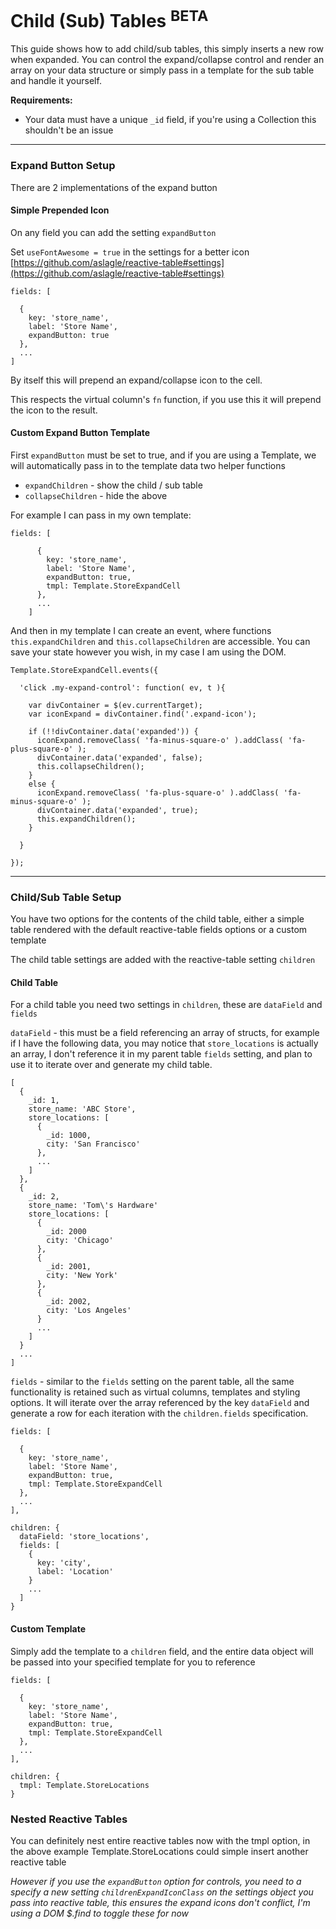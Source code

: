 
# Child (Sub) Tables <sup>BETA</sup>

This guide shows how to add child/sub tables, this simply inserts a new row when expanded.
You can control the expand/collapse control and render an array on your data structure or
simply pass in a template for the sub table and handle it yourself.


**Requirements:**

- Your data must have a unique `_id` field, if you're using a Collection this shouldn't be an issue


---

### Expand Button Setup

There are 2 implementations of the expand button
 
 
#### Simple Prepended Icon

On any field you can add the setting `expandButton`

Set `useFontAwesome = true` in the settings for a better icon
[https://github.com/aslagle/reactive-table#settings](https://github.com/aslagle/reactive-table#settings)



    fields: [
    
      {
        key: 'store_name',
        label: 'Store Name',
        expandButton: true
      },
      ...
    ]

By itself this will prepend an expand/collapse icon to the cell.

This respects the virtual column's `fn` function, if you use this it will prepend the icon to the result.



#### Custom Expand Button Template

First `expandButton` must be set to true, and if you are using a Template, 
we will automatically pass in to the template data two helper functions
 
- `expandChildren` - show the child / sub table
- `collapseChildren` - hide the above

For example I can pass in my own template:

    fields: [
        
          {
            key: 'store_name',
            label: 'Store Name',
            expandButton: true,
            tmpl: Template.StoreExpandCell
          },
          ...
        ]

And then in my template I can create an event, where functions `this.expandChildren` and `this.collapseChildren`
are accessible. You can save your state however you wish, in my case I am using the DOM.
    
    
    Template.StoreExpandCell.events({
    
      'click .my-expand-control': function( ev, t ){
    
        var divContainer = $(ev.currentTarget);
        var iconExpand = divContainer.find('.expand-icon');
    
        if (!!divContainer.data('expanded')) {
          iconExpand.removeClass( 'fa-minus-square-o' ).addClass( 'fa-plus-square-o' );
          divContainer.data('expanded', false);
          this.collapseChildren();
        }
        else {
          iconExpand.removeClass( 'fa-plus-square-o' ).addClass( 'fa-minus-square-o' );
          divContainer.data('expanded', true);
          this.expandChildren();
        }
    
      }
    
    });
    
    
---
    
    
### Child/Sub Table Setup
 
You have two options for the contents of the child table, either a simple table rendered with the default reactive-table fields options
or a custom template

The child table settings are added with the reactive-table setting `children` 


#### Child Table

For a child table you need two settings in `children`, these are `dataField` and `fields` 

`dataField` - this must be a field referencing an array of structs, for example if I have the following data, 
you may notice that `store_locations` is actually an array, I don't reference it in my parent table `fields`
setting, and plan to use it to iterate over and generate my child table.
 
    [
      {
        _id: 1,
        store_name: 'ABC Store',
        store_locations: [
          {
            _id: 1000,
            city: 'San Francisco'
          },
          ...
        ]
      },
      {
        _id: 2,
        store_name: 'Tom\'s Hardware'
        store_locations: [
          {
            _id: 2000
            city: 'Chicago'
          },
          {
            _id: 2001,
            city: 'New York'
          },
          {
            _id: 2002,
            city: 'Los Angeles'
          }
          ...
        ]
      }
      ...
    ]



`fields` - similar to the `fields` setting on the parent table, all the same functionality is retained such as
virtual columns, templates and styling options. It will iterate over the array referenced by the key `dataField`
and generate a row for each iteration with the `children.fields` specification.


    fields: [
        
      {
        key: 'store_name',
        label: 'Store Name',
        expandButton: true,
        tmpl: Template.StoreExpandCell
      },
      ...
    ],
    
    children: {
      dataField: 'store_locations',
      fields: [
        {
          key: 'city',
          label: 'Location'
        }
        ...
      ]
    }



#### Custom Template

Simply add the template to a `children` field, and the entire data object will be passed into your specified template
for you to reference

    fields: [
        
      {
        key: 'store_name',
        label: 'Store Name',
        expandButton: true,
        tmpl: Template.StoreExpandCell
      },
      ...
    ],
    
    children: {
      tmpl: Template.StoreLocations
    }
    
    
### Nested Reactive Tables

You can definitely nest entire reactive tables now with the tmpl option, in the above example Template.StoreLocations could
simple insert another reactive table

*However if you use the `expandButton` option for controls, you need to a specify a new setting `childrenExpandIconClass` on the settings object
you pass into reactive table, this ensures the expand icons don't conflict, I'm using a DOM $.find to toggle these for now*







